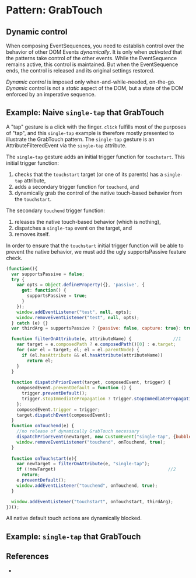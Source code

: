 # Pattern: GrabTouch

## Dynamic control

When composing EventSequences, you need to establish control over the behavior of other 
DOM Events *dynamically*.
It is only when *activated* that the patterns take control of the other events.
While the EventSequence remains active, this control is maintained. 
But when the EventSequence ends, the control is released and its original settings restored.

*Dynamic control* is imposed only when-and-while-needed, on-the-go.
*Dynamic* control is not a *static* aspect of the DOM, but 
a state of the DOM enforced by an imperative sequence.

## Example: Naive `single-tap` that GrabTouch

A "tap" gesture is a click with the finger. `click` fulfills most of the purposes of "tap", 
and this `single-tap` example is therefore mostly presented to illustrate the GrabTouch pattern.
The `single-tap` gesture is an AttributeFilteredEvent via the `single-tap` attribute.

The `single-tap` gesture adds an initial trigger function for `touchstart`.
This initial trigger function:
1. checks that the `touchstart` target (or one of its parents) has a `single-tap` attribute,
2. adds a secondary trigger function for `touchend`, and
3. dynamically grab the control of the native touch-based behavior from the `touchstart`.

The secondary `touchend` trigger function:
1. releases the native touch-based behavior (which is nothing),
2. dispatches a `single-tap` event on the target, and
3. removes itself.

In order to ensure that the `touchstart` initial trigger function will be able to prevent the
native behavior, we must add the ugly supportsPassive feature check.

```javascript
(function(){
  var supportsPassive = false;
  try {
    var opts = Object.defineProperty({}, 'passive', {
      get: function() {
        supportsPassive = true;
      }
    });
    window.addEventListener("test", null, opts);
    window.removeEventListener("test", null, opts);
  } catch (e) {}
  var thirdArg = supportsPassive ? {passive: false, capture: true}: true;

  function filterOnAttribute(e, attributeName) {                //1
    var target = e.composedPath ? e.composedPath()[0] : e.target;
    for (var el = target; el; el = el.parentNode) {
      if (el.hasAttribute && el.hasAttribute(attributeName))
        return el;
    }
  }
  
  function dispatchPriorEvent(target, composedEvent, trigger) {   
    composedEvent.preventDefault = function () {                  
      trigger.preventDefault();
      trigger.stopImmediatePropagation ? trigger.stopImmediatePropagation() : trigger.stopPropagation();
    };
    composedEvent.trigger = trigger;                              
    target.dispatchEvent(composedEvent);                   
  }
  function onTouchend(e) {
    //no release of dynamically GrabTouch necessary
    dispatchPriorEvent(newTarget, new CustomEvent("single-tap", {bubbles: true, composed: true}), e);    
    window.removeEventListener("touchend", onTouchend, true);
  }
  
  function onTouchstart(e){
    var newTarget = filterOnAttribute(e, "single-tap");
    if (!newTarget)                                           //2
      return;
    e.preventDefault();
    window.addEventListener("touchend", onTouchend, true);
  }

  window.addEventListener("touchstart", onTouchstart, thirdArg);
})();
```
All native default touch actions are dynamically blocked. 

## Example: `single-tap` that GrabTouch


## References

 * 
